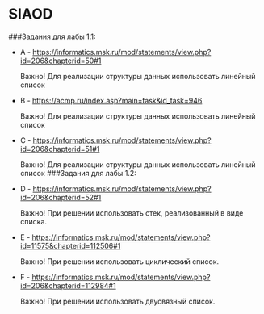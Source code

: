 # SIAOD
###Задания для лабы 1.1:
* A - https://informatics.msk.ru/mod/statements/view.php?id=206&chapterid=50#1

  Важно! Для реализации структуры данных использовать линейный список
* B - https://acmp.ru/index.asp?main=task&id_task=946

  Важно! Для реализации структуры данных использовать линейный список
* C - https://informatics.msk.ru/mod/statements/view.php?id=206&chapterid=51#1

  Важно! Для реализации структуры данных использовать линейный список
###Задания для лабы 1.2:
* D - https://informatics.msk.ru/mod/statements/view.php?id=206&chapterid=52#1

  Важно! При решении использовать стек, реализованный в виде списка.
* E - https://informatics.msk.ru/mod/statements/view.php?id=11575&chapterid=112506#1

  Важно! При решении использовать циклический список.
* F - https://informatics.msk.ru/mod/statements/view.php?id=206&chapterid=112984#1

  Важно! При решении использовать двусвязный список.
